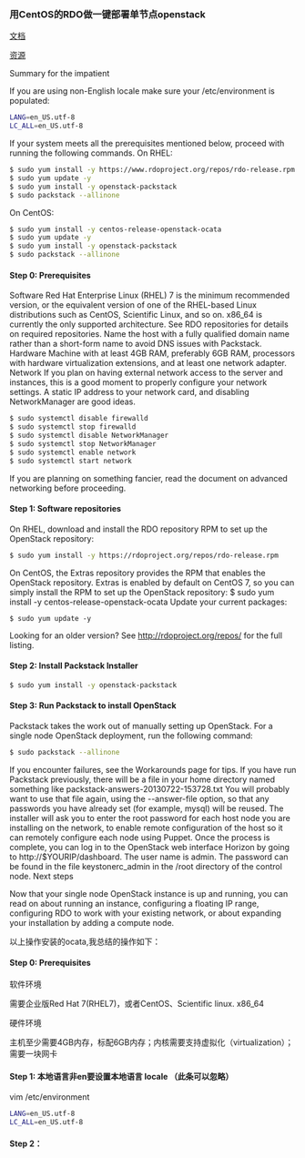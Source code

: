 ### 用CentOS的RDO做一键部署单节点openstack

[文档](http://openstack.redhat.com/install/packstack/)

[资源](https://repos.fedorapeople.org/repos/openstack/)

Summary for the impatient

If you are using non-English locale make sure your /etc/environment is populated:
```sh
LANG=en_US.utf-8
LC_ALL=en_US.utf-8
```
If your system meets all the prerequisites mentioned below, proceed with running the following commands.
On RHEL:
```sh
$ sudo yum install -y https://www.rdoproject.org/repos/rdo-release.rpm
$ sudo yum update -y
$ sudo yum install -y openstack-packstack
$ sudo packstack --allinone
```
On CentOS:
```sh
$ sudo yum install -y centos-release-openstack-ocata
$ sudo yum update -y
$ sudo yum install -y openstack-packstack
$ sudo packstack --allinone
```
#### Step 0: Prerequisites

Software
Red Hat Enterprise Linux (RHEL) 7 is the minimum recommended version, or the equivalent version of one of the RHEL-based Linux distributions such as CentOS, Scientific Linux, and so on. x86_64 is currently the only supported architecture.
See RDO repositories for details on required repositories.
Name the host with a fully qualified domain name rather than a short-form name to avoid DNS issues with Packstack.
Hardware
Machine with at least 4GB RAM, preferably 6GB RAM, processors with hardware virtualization extensions, and at least one network adapter.
Network
If you plan on having external network access to the server and instances, this is a good moment to properly configure your network settings. A static IP address to your network card, and disabling NetworkManager are good ideas.
```sh
$ sudo systemctl disable firewalld
$ sudo systemctl stop firewalld
$ sudo systemctl disable NetworkManager
$ sudo systemctl stop NetworkManager
$ sudo systemctl enable network
$ sudo systemctl start network
```
If you are planning on something fancier, read the document on advanced networking before proceeding.
#### Step 1: Software repositories

On RHEL, download and install the RDO repository RPM to set up the OpenStack repository:
```sh
$ sudo yum install -y https://rdoproject.org/repos/rdo-release.rpm
```
On CentOS, the Extras repository provides the RPM that enables the OpenStack repository. Extras is enabled by default on CentOS 7, so you can simply install the RPM to set up the OpenStack repository:
$ sudo yum install -y centos-release-openstack-ocata
Update your current packages:
```text
$ sudo yum update -y
```
Looking for an older version? See http://rdoproject.org/repos/ for the full listing.
#### Step 2: Install Packstack Installer
```sh
$ sudo yum install -y openstack-packstack
```
#### Step 3: Run Packstack to install OpenStack

Packstack takes the work out of manually setting up OpenStack. For a single node OpenStack deployment, run the following command:
```sh
$ sudo packstack --allinone
```
If you encounter failures, see the Workarounds page for tips.
If you have run Packstack previously, there will be a file in your home directory named something like packstack-answers-20130722-153728.txt You will probably want to use that file again, using the --answer-file option, so that any passwords you have already set (for example, mysql) will be reused.
The installer will ask you to enter the root password for each host node you are installing on the network, to enable remote configuration of the host so it can remotely configure each node using Puppet.
Once the process is complete, you can log in to the OpenStack web interface Horizon by going to http://$YOURIP/dashboard. The user name is admin. The password can be found in the file keystonerc_admin in the /root directory of the control node.
Next steps

Now that your single node OpenStack instance is up and running, you can read on about running an instance, configuring a floating IP range, configuring RDO to work with your existing network, or about expanding your installation by adding a compute node.


以上操作安装的ocata,我总结的操作如下：

#### Step 0: Prerequisites

软件环境

需要企业版Red Hat 7(RHEL7)，或者CentOS、Scientific linux. x86_64

硬件环境

主机至少需要4GB内存，标配6GB内存；内核需要支持虚拟化（virtualization）；需要一块网卡


#### Step 1: 本地语言非en要设置本地语言 locale （此条可以忽略）
vim /etc/environment
```sh
LANG=en_US.utf-8
LC_ALL=en_US.utf-8
```

#### Step 2：
